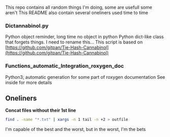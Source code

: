 This repo contains all random things I'm doing, some are usefull some aren't
This README also contain several oneliners used time to time

### Dictannabinol.py
Python object reminder, long time no object in python
Python dict-like class that forgets things. I need to rename this...
This script is based on [https://github.com/gitpan/Tie-Hash-Cannabinol](https://github.com/gitpan/Tie-Hash-Cannabinol)

### Functions_automatic_Integration_roxygen_doc
Python3; automatic generation for some part of roxygen documentation
See inside for more details

## Oneliners
**Concat files without their 1st line**
```bash
find . -name "*.txt" | xargs -n 1 tail -n +2 > outfile
```


I'm capable of the best and  the worst, but in the worst, I'm the bets
